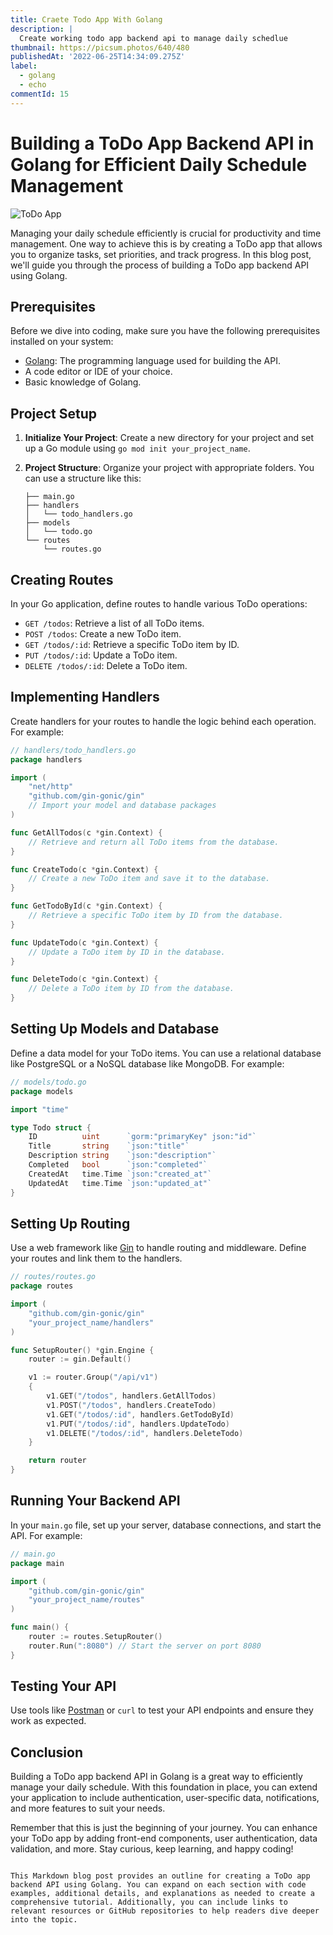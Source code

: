 ```yaml
---
title: Craete Todo App With Golang
description: |
  Create working todo app backend api to manage daily schedlue
thumbnail: https://picsum.photos/640/480
publishedAt: '2022-06-25T14:34:09.275Z'
label:
  - golang
  - echo
commentId: 15
---
```


# Building a ToDo App Backend API in Golang for Efficient Daily Schedule Management

![ToDo App](link_to_image)

Managing your daily schedule efficiently is crucial for productivity and time management. One way to achieve this is by creating a ToDo app that allows you to organize tasks, set priorities, and track progress. In this blog post, we'll guide you through the process of building a ToDo app backend API using Golang.

## Prerequisites

Before we dive into coding, make sure you have the following prerequisites installed on your system:

- [Golang](https://golang.org/): The programming language used for building the API.
- A code editor or IDE of your choice.
- Basic knowledge of Golang.

## Project Setup

1. **Initialize Your Project**: Create a new directory for your project and set up a Go module using `go mod init your_project_name`.

2. **Project Structure**: Organize your project with appropriate folders. You can use a structure like this:

   ```
   ├── main.go
   ├── handlers
   │   └── todo_handlers.go
   ├── models
   │   └── todo.go
   └── routes
       └── routes.go
   ```

## Creating Routes

In your Go application, define routes to handle various ToDo operations:

- `GET /todos`: Retrieve a list of all ToDo items.
- `POST /todos`: Create a new ToDo item.
- `GET /todos/:id`: Retrieve a specific ToDo item by ID.
- `PUT /todos/:id`: Update a ToDo item.
- `DELETE /todos/:id`: Delete a ToDo item.

## Implementing Handlers

Create handlers for your routes to handle the logic behind each operation. For example:

```go
// handlers/todo_handlers.go
package handlers

import (
    "net/http"
    "github.com/gin-gonic/gin"
    // Import your model and database packages
)

func GetAllTodos(c *gin.Context) {
    // Retrieve and return all ToDo items from the database.
}

func CreateTodo(c *gin.Context) {
    // Create a new ToDo item and save it to the database.
}

func GetTodoById(c *gin.Context) {
    // Retrieve a specific ToDo item by ID from the database.
}

func UpdateTodo(c *gin.Context) {
    // Update a ToDo item by ID in the database.
}

func DeleteTodo(c *gin.Context) {
    // Delete a ToDo item by ID from the database.
}
```

## Setting Up Models and Database

Define a data model for your ToDo items. You can use a relational database like PostgreSQL or a NoSQL database like MongoDB. For example:

```go
// models/todo.go
package models

import "time"

type Todo struct {
    ID          uint      `gorm:"primaryKey" json:"id"`
    Title       string    `json:"title"`
    Description string    `json:"description"`
    Completed   bool      `json:"completed"`
    CreatedAt   time.Time `json:"created_at"`
    UpdatedAt   time.Time `json:"updated_at"`
}
```

## Setting Up Routing

Use a web framework like [Gin](https://github.com/gin-gonic/gin) to handle routing and middleware. Define your routes and link them to the handlers.

```go
// routes/routes.go
package routes

import (
    "github.com/gin-gonic/gin"
    "your_project_name/handlers"
)

func SetupRouter() *gin.Engine {
    router := gin.Default()

    v1 := router.Group("/api/v1")
    {
        v1.GET("/todos", handlers.GetAllTodos)
        v1.POST("/todos", handlers.CreateTodo)
        v1.GET("/todos/:id", handlers.GetTodoById)
        v1.PUT("/todos/:id", handlers.UpdateTodo)
        v1.DELETE("/todos/:id", handlers.DeleteTodo)
    }

    return router
}
```

## Running Your Backend API

In your `main.go` file, set up your server, database connections, and start the API. For example:

```go
// main.go
package main

import (
    "github.com/gin-gonic/gin"
    "your_project_name/routes"
)

func main() {
    router := routes.SetupRouter()
    router.Run(":8080") // Start the server on port 8080
}
```

## Testing Your API

Use tools like [Postman](https://www.postman.com/) or `curl` to test your API endpoints and ensure they work as expected.

## Conclusion

Building a ToDo app backend API in Golang is a great way to efficiently manage your daily schedule. With this foundation in place, you can extend your application to include authentication, user-specific data, notifications, and more features to suit your needs.

Remember that this is just the beginning of your journey. You can enhance your ToDo app by adding front-end components, user authentication, data validation, and more. Stay curious, keep learning, and happy coding!

```

This Markdown blog post provides an outline for creating a ToDo app backend API using Golang. You can expand on each section with code examples, additional details, and explanations as needed to create a comprehensive tutorial. Additionally, you can include links to relevant resources or GitHub repositories to help readers dive deeper into the topic.
```
